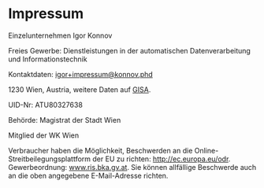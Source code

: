 # Impressum

Einzelunternehmen Igor Konnov

Freies Gewerbe: Dienstleistungen in der automatischen Datenverarbeitung und
Informationstechnik

Kontaktdaten: igor+impressum@konnov.phd

1230 Wien, Austria, weitere Daten auf [GISA][].

UID-Nr: ATU80327638

Behörde: Magistrat der Stadt Wien

Mitglied der WK Wien

Verbraucher haben die Möglichkeit, Beschwerden an die
Online-Streitbeilegungsplattform der EU zu richten: http://ec.europa.eu/odr.
Gewerbeordnung: www.ris.bka.gv.at. Sie können allfällige Beschwerde auch an die
oben angegebene E-Mail-Adresse richten.

[GISA]: https://www.gisa.gv.at/
